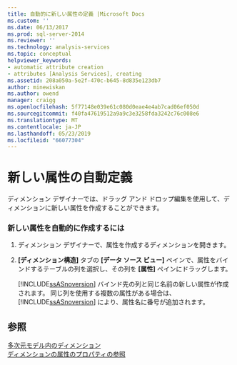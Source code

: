 ```yaml
---
title: 自動的に新しい属性の定義 |Microsoft Docs
ms.custom: ''
ms.date: 06/13/2017
ms.prod: sql-server-2014
ms.reviewer: ''
ms.technology: analysis-services
ms.topic: conceptual
helpviewer_keywords:
- automatic attribute creation
- attributes [Analysis Services], creating
ms.assetid: 208a050a-5e2f-470c-b645-8d835e123db7
author: minewiskan
ms.author: owend
manager: craigg
ms.openlocfilehash: 5f77148e039e61c080d0eae4e4ab7cad06ef050d
ms.sourcegitcommit: f40fa47619512a9a9c3e3258fda3242c76c008e6
ms.translationtype: MT
ms.contentlocale: ja-JP
ms.lasthandoff: 05/23/2019
ms.locfileid: "66077304"
---
```

# <a name="define-a-new-attribute-automatically"></a>新しい属性の自動定義
  ディメンション デザイナーでは、ドラッグ アンド ドロップ編集を使用して、ディメンションに新しい属性を作成することができます。  
  
### <a name="to-create-a-new-attribute-automatically"></a>新しい属性を自動的に作成するには  
  
1.  ディメンション デザイナーで、属性を作成するディメンションを開きます。  
  
2.  **[ディメンション構造]** タブの **[データ ソース ビュー]** ペインで、属性をバインドするテーブルの列を選択し、その列を **[属性]** ペインにドラッグします。  
  
     [!INCLUDE[ssASnoversion](../../includes/ssasnoversion-md.md)] バインド先の列と同じ名前の新しい属性が作成されます。 同じ列を使用する複数の属性がある場合は、 [!INCLUDE[ssASnoversion](../../includes/ssasnoversion-md.md)] により、属性名に番号が追加されます。  
  
## <a name="see-also"></a>参照  
 [多次元モデル内のディメンション](dimensions-in-multidimensional-models.md)   
 [ディメンションの属性のプロパティの参照](dimension-attribute-properties-reference.md)  
  
  

